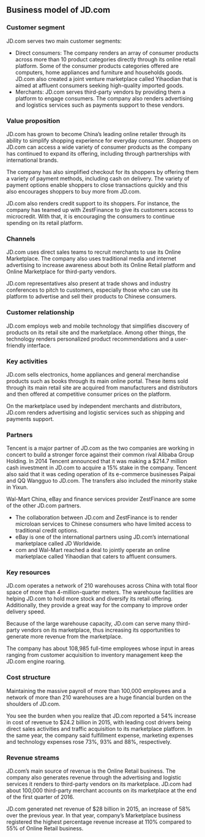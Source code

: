 Business model of JD.com
------------------------

 ### Customer segment

 JD.com serves two main customer segments:

  * Direct consumers: The company renders an array of consumer products across more than 10 product categories directly through its online retail platform. Some of the consumer products categories offered are computers, home appliances and furniture and households goods. JD.com also created a joint venture marketplace called Yihaodian that is aimed at affluent consumers seeking high-quality imported goods.
 * Merchants: JD.com serves third-party vendors by providing them a platform to engage consumers. The company also renders advertising and logistics services such as payments support to these vendors.
  ### Value proposition

 JD.com has grown to become China’s leading online retailer through its ability to simplify shopping experience for everyday consumer. Shoppers on JD.com can access a wide variety of consumer products as the company has continued to expand its offering, including through partnerships with international brands.

 The company has also simplified checkout for its shoppers by offering them a variety of payment methods, including cash on delivery. The variety of payment options enable shoppers to close transactions quickly and this also encourages shoppers to buy more from JD.com.

 JD.com also renders credit support to its shoppers. For instance, the company has teamed up with ZestFinance to give its customers access to microcredit. With that, it is encouraging the consumers to continue spending on its retail platform.

 ### Channels

 JD.com uses direct sales teams to recruit merchants to use its Online Marketplace. The company also uses traditional media and internet advertising to increase awareness about both its Online Retail platform and Online Marketplace for third-party vendors.

 JD.com representatives also present at trade shows and industry conferences to pitch to customers, especially those who can use its platform to advertise and sell their products to Chinese consumers.

 ### Customer relationship

 JD.com employs web and mobile technology that simplifies discovery of products on its retail site and the marketplace. Among other things, the technology renders personalized product recommendations and a user-friendly interface.

 ### Key activities

 JD.com sells electronics, home appliances and general merchandise products such as books through its main online portal. These items sold through its main retail site are acquired from manufacturers and distributors and then offered at competitive consumer prices on the platform.

 On the marketplace used by independent merchants and distributors, JD.com renders advertising and logistic services such as shipping and payments support.

 ### Partners

 Tencent is a major partner of JD.com as the two companies are working in concert to build a stronger force against their common rival Alibaba Group Holding. In 2014 Tencent announced that it was making a $214.7 million cash investment in JD.com to acquire a 15% stake in the company. Tencent also said that it was ceding operation of its e-commerce businesses Paipai and QQ Wangguo to JD.com. The transfers also included the minority stake in Yixun.

 Wal-Mart China, eBay and finance services provider ZestFinance are some of the other JD.com partners.

  * The collaboration between JD.com and ZestFinance is to render microloan services to Chinese consumers who have limited access to traditional credit options.
 * eBay is one of the international partners using JD.com’s international marketplace called JD Worldwide.
 * com and Wal-Mart reached a deal to jointly operate an online marketplace called Yihaodian that caters to affluent consumers.
  ### Key resources

 JD.com operates a network of 210 warehouses across China with total floor space of more than 4-million-quarter meters. The warehouse facilities are helping JD.com to hold more stock and diversify its retail offering. Additionally, they provide a great way for the company to improve order delivery speed.

 Because of the large warehouse capacity, JD.com can serve many third-party vendors on its marketplace, thus increasing its opportunities to generate more revenue from the marketplace.

 The company has about 108,985 full-time employees whose input in areas ranging from customer acquisition to inventory management keep the JD.com engine roaring.

 ### Cost structure

 Maintaining the massive payroll of more than 100,000 employees and a network of more than 210 warehouses are a huge financial burden on the shoulders of JD.com.

 You see the burden when you realize that JD.com reported a 54% increase in cost of revenue to $24.2 billion in 2015, with leading cost drivers being direct sales activities and traffic acquisition to its marketplace platform. In the same year, the company said fulfillment expense, marketing expenses and technology expenses rose 73%, 93% and 88%, respectively.

 ### Revenue streams

 JD.com’s main source of revenue is the Online Retail business. The company also generates revenue through the advertising and logistic services it renders to third-party vendors on its marketplace. JD.com had about 100,000 third-party merchant accounts on its marketplace at the end of the first quarter of 2016.

 JD.com generated net revenue of $28 billion in 2015, an increase of 58% over the previous year. In that year, company’s Marketplace business registered the highest percentage revenue increase at 110% compared to 55% of Online Retail business.